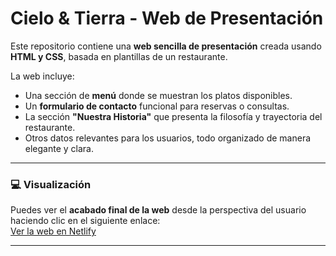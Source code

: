 # Cielo & Tierra - Web de Presentación

Este repositorio contiene una **web sencilla de presentación** creada usando **HTML y CSS**, basada en plantillas de un restaurante.  

La web incluye:  
- Una sección de **menú** donde se muestran los platos disponibles.  
- Un **formulario de contacto** funcional para reservas o consultas.  
- La sección **"Nuestra Historia"** que presenta la filosofía y trayectoria del restaurante.  
- Otros datos relevantes para los usuarios, todo organizado de manera elegante y clara.

---

### 💻 Visualización
Puedes ver el **acabado final de la web** desde la perspectiva del usuario haciendo clic en el siguiente enlace:  
[Ver la web en Netlify](https://scintillating-dieffenbachia-d97527.netlify.app)

---
